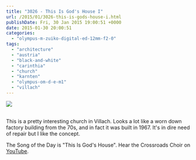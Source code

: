 ```yaml
---
title: "3026 - This Is God's House I"
url: /2015/01/3026-this-is-gods-house-i.html
publishDate: Fri, 30 Jan 2015 19:00:51 +0000
date: 2015-01-30 20:00:51
categories: 
  - "olympus-m-zuiko-digital-ed-12mm-f2-0"
tags: 
  - "architecture"
  - "austria"
  - "black-and-white"
  - "carinthia"
  - "church"
  - "karnten"
  - "olympus-om-d-e-m1"
  - "villach"
---
```

<div class="container">
<div class="center"><a target="_blank" href="https://d25zfm9zpd7gm5.cloudfront.net/1200x1200/2015/20150124_153951_lr.jpg"><img src="https://d25zfm9zpd7gm5.cloudfront.net/0600x0600/2015/20150124_153951_lr.jpg" /></a></div>
</div>
<br />

This is a pretty interesting church in Villach. Looks a lot like a worn down factory building from the 70s, and in fact it was built in 1967. It's in dire need of repair but I like the concept.

The Song of the Day is "This Is God's House". Hear the Crossroads Choir on <a href="https://www.youtube.com/watch?v=54bS7wWHe_A" target="_blank">YouTube</a>.
